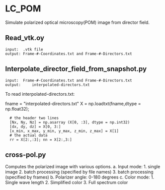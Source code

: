 # LC_POM
Simulate polarized optical microscopy(POM) image from director field.
## Read_vtk.oy 
	input: 	.vtk file 
	output:	Frame-#-Coordinates.txt and Frame-#-Directors.txt

## Interpolate_director_field_from_snapshot.py 
	input: 	Frame-#-Coordinates.txt and Frame-#-Directors.txt
	output: 	interpolated-directors.txt

To read interpolated-directors.txt: 

fname = "interpolated-directors.txt"
X = np.loadtxt(fname,dtype = np.float32);
```
  # the header two lines
  [Nx, Ny, Nz] = np.asarray (X[0, :3], dtype = np.int32) 
  [dx, dy, dz] = X[0, 3:] 
  [x_min, x_max, y_min, y_max, z_min, z_max] = X[1] 
  # the actual data 
  rr = X[2:,:3]; nn = X[2:,3:] 
```
## cross-pol.py
Computes the polarized image with various options. 
a. Input mode: 
	1. single image 
	2. batch processing (specified by file names)
	3. batch processing (specified by frames)
b. Polarizer angle: 
	0-180 degrees
c. Color mode:
	1. Single wave length
	2. Simplified color
	3. Full spectrum color
